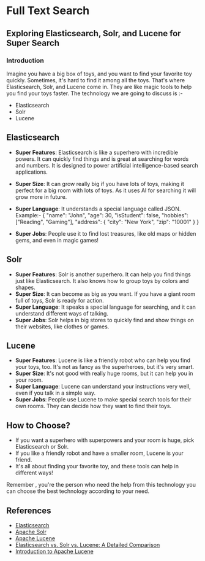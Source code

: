 # Full Text Search
## Exploring Elasticsearch, Solr, and Lucene for Super Search

### Introduction

Imagine you have a big box of toys, and you want to find your favorite toy quickly. Sometimes, it's hard to find it among all the toys. That's where Elasticsearch, Solr, and Lucene come in. They are like magic tools to help you find your toys faster. The technology we are going to discuss is :-
- Elasticsearch
- Solr
- Lucene

## Elasticsearch

- **Super Features**: Elasticsearch is like a superhero with incredible powers. It can quickly find things and is great at searching for words and numbers. It is designed to power artificial intelligence-based search applications.
- **Super Size**: It can grow really big if you have lots of toys, making it perfect for a big room with lots of toys. As it uses AI for searching it will grow more in future.
- **Super Language**: It understands a special language called JSON. Example:-
{
  "name": "John",
  "age": 30,
  "isStudent": false,
  "hobbies": ["Reading", "Gaming"],
  "address": {
    "city": "New York",
    "zip": "10001"
  }
}

- **Super Jobs**: People use it to find lost treasures, like old maps or hidden gems, and even in magic games!

## Solr

- **Super Features**: Solr is another superhero. It can help you find things just like Elasticsearch. It also knows how to group toys by colors and shapes.
- **Super Size**: It can become as big as you want. If you have a giant room full of toys, Solr is ready for action.
- **Super Language**: It speaks a special language for searching, and it can understand different ways of talking.
- **Super Jobs**: Solr helps in big stores to quickly find and show things on their websites, like clothes or games.

## Lucene

- **Super Features**: Lucene is like a friendly robot who can help you find your toys, too. It's not as fancy as the superheroes, but it's very smart.
- **Super Size**: It's not good with really huge rooms, but it can help you in your room.
- **Super Language**: Lucene can understand your instructions very well, even if you talk in a simple way.
- **Super Jobs**: People use Lucene to make special search tools for their own rooms. They can decide how they want to find their toys.

## How to Choose?

- If you want a superhero with superpowers and your room is huge, pick Elasticsearch or Solr.
- If you like a friendly robot and have a smaller room, Lucene is your friend.
- It's all about finding your favorite toy, and these tools can help in different ways!

Remember , you're the person who need the help from this technology you can choose the best technology according to your need.


## References

- [Elasticsearch](https://www.elastic.co/elasticsearch/)
- [Apache Solr](http://lucene.apache.org/solr/)
- [Apache Lucene](http://lucene.apache.org/core/)
- [Elasticsearch vs. Solr vs. Lucene: A Detailed Comparison](https://qbox.io/blog/elasticsearch-vs-solr-vs-lucene)
- [Introduction to Apache Lucene](https://www.baeldung.com/lucene)

